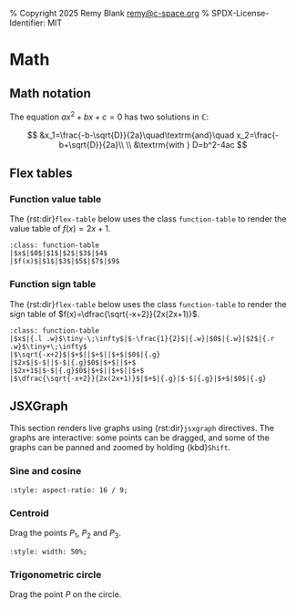 % Copyright 2025 Remy Blank <remy@c-space.org>
% SPDX-License-Identifier: MIT

# Math

## Math notation

The equation $ax^2 + bx + c = 0$ has two solutions in $\mathbb{C}$:

$$
&x_1=\frac{-b-\sqrt{D}}{2a}\quad\textrm{and}\quad x_2=\frac{-b+\sqrt{D}}{2a}\\
\\
&\textrm{with } D=b^2-4ac
$$

## Flex tables

### Function value table

The {rst:dir}`flex-table` below uses the class `function-table` to render the
value table of $f(x)=2x+1$.

```{flex-table}
:class: function-table
|$x$|$0$|$1$|$2$|$3$|$4$
|$f(x)$|$1$|$3$|$5$|$7$|$9$
```

### Function sign table

The {rst:dir}`flex-table` below uses the class `function-table` to render the
sign table of $f(x)=\dfrac{\sqrt{-x+2}}{2x(2x+1)}$.

```{flex-table}
:class: function-table
|$x$|{.l .w}$\tiny-\;\infty$|$-\frac{1}{2}$|{.w}|$0$|{.w}|$2$|{.r .w}$\tiny+\;\infty$
|$\sqrt{-x+2}$|$+$||$+$||$+$|$0$|{.g}
|$2x$|$-$||$-$|{.g}$0$|$+$||$+$
|$2x+1$|$-$|{.g}$0$|$+$||$+$||$+$
|$\dfrac{\sqrt{-x+2}}{2x(2x+1)}$|$+$|{.g}|$-$|{.g}|$+$|$0$|{.g}
```

## JSXGraph

This section renders live graphs using {rst:dir}`jsxgraph` directives. The
graphs are interactive: some points can be dragged, and some of the graphs can
be panned and zoomed by holding {kbd}`Shift`.

### Sine and cosine

```{jsxgraph} sincos
:style: aspect-ratio: 16 / 9;
```

### Centroid

Drag the points $P_1$, $P_2$ and $P_3$.

```{jsxgraph} centroid
:style: width: 50%;
```

### Trigonometric circle

Drag the point $P$ on the circle.

```{jsxgraph} trig-circle
```

<script type="module">
const [{initBoard, JXG}] = await tdoc.imports('tdoc/jsxgraph.js');

initBoard('sincos', {
    boundingBox: [-7, 1.3, 7, -1.3], keepAspectRatio: false,
    axis: true, grid: true,
    defaults: {
        functiongraph: {
            withLabel: true,
            label: {
                distance: 1.5,
                offset: [0, 0],
                anchorX: 'middle',
                anchorY: 'middle',
            },
        },
    },
}, board => {
    board.create('functiongraph',
        [x => Math.sin(x)],
        {name: `\\(sin(x)\\)`, strokeColor: JXG.palette.blue,
         label: {position: '0.6fr left'}});
    board.create('functiongraph',
        [x => Math.cos(x)],
        {name: `\\(cos(x)\\)`, strokeColor: JXG.palette.red,
         label: {position: '0.69fr right'}});
});

initBoard('centroid', {
    boundingBox: [-3.2, 3.2, 3.2, -3.2],
    defaults: {
        line: {strokeWidth: 1.5},
    },
}, board => {
    const is = [0, 1, 2];
    const p = is.map(i => board.create('point',
        [3 * Math.cos(i * 2 * Math.PI / 3) + 0.5 * (i - 1),
         3 * Math.sin(i * 2 * Math.PI / 3)],
        {name: `\\(P_${i + 1}\\)`}));
    is.map(i => board.create('segment',
        [p[i], p[(i + 1) % 3]], {strokeColor: JXG.palette.black}));
    const m = is.map(i => board.create('midpoint',
        [p[(i + 1) % 3], p[(i + 2) % 3]], {name: `\\(M_${i + 1}\\)`}));
    const med = is.map(i => board.create('segment',
        [p[i], m[i]], {strokeColor: JXG.palette.blue}));
    board.create('intersection', [med[0], med[1]], {name: '\\(C\\)'});
});

initBoard('trig-circle', {
    boundingBox: [-1.5, 6.5, 6.5, -1.5], axis: true,
    pan: {enabled: false}, zoom: {enabled: false}, showFullscreen: true,
    defaultAxes: {
        x: {
            name: '\\(x, \\alpha\\)',
            ticks: {insertTicks: false, ticksDistance: 1, minorTicks: 0},
        },
        y: {
            name: '\\(y, \\alpha\\)',
            ticks: {insertTicks: false, ticksDistance: 1, minorTicks: 0},
        },
    },
    defaults: {
        point: {strokeWidth: 0},
        line: {strokeWidth: 1},
    },
}, board => {
    // Place the circle.
    const c = board.create('circle', [[0, 0], 1], {
        strokeColor: JXG.palette.black,
    });

    // Place the glider point and everything related to the angle.
    const alphaColor = JXG.palette.green;
    const attractors = [];
    for (let i = 0; i < 4; ++i) {
        for (const a of [0, Math.PI / 6, Math.PI / 4, Math.PI / 3]) {
            const b = i * Math.PI / 2 + a;
            attractors.push(board.create('point', [Math.cos(b), Math.sin(b)], {
                fixed: true, visible: false, withLabel: false,
            }));
        }
    }
    const p = board.create('glider', [0.85, -0.5, c], {
        name: '\\(P\\)', label: {strokeColor: alphaColor},
        fillColor: alphaColor, attractors, attractorDistance: 0.1,
    });
    const alpha = () => {
        const a = Math.atan2(p.Y(), p.X());
        return a >= 0 ? a : a + 2 * Math.PI;
    };
    const ax1 = board.create('point', [1, 0], {
        fixed: true, visible: false, withLabel: false,
    });
    board.create('angle', [ax1, [0, 0], p], {
        name: '\\(\\alpha\\)', label: {strokeColor: alphaColor},
        radius: 0.2, orthoType: 'none',
        strokeColor: alphaColor, fillColor: alphaColor, fillOpacity: 0.3,
    });
    board.create('segment', [[0, 0], p], {strokeColor: alphaColor});
    board.create('text',
        [2, 6, () => `\
\\(\\alpha=${alpha().toFixed(2)}\\;rad\
=${(alpha() * 180 / Math.PI).toFixed(1)}\\degree\\)`], {
            strokeColor: alphaColor, fixed: true,
    });

    // Project the glider point onto the axes.
    const px = [() => p.X(), 0];
    const py = [0, () => p.Y()];
    board.create('segment', [p, px], {dash: 2, strokeColor: JXG.palette.black});
    board.create('segment', [p, py], {dash: 2, strokeColor: JXG.palette.black});

    // Place the elements related to the sine.
    const sinColor = JXG.palette.blue;
    board.create('arrow', [[0, 0], py], {
        name: '\\(sin(\\alpha)\\)', withLabel: true,
        label: {
            position: '0.5fr left', anchorX: 'right', anchorY: 'middle',
            distance: 0, offset: [-7, 0], strokeColor: sinColor,
        },
        strokeWidth: 2, strokeColor: sinColor,
    });
    board.create('curve', [a => a, a => Math.sin(a), 0, 2 * Math.PI], {
        strokeColor: sinColor,
    });
    const psin = board.create('point', [alpha, () => p.Y()], {
        withLabel: false, fillColor: sinColor,
    });
    board.create('segment', [p, psin], {
        dash: 2, strokeColor: JXG.palette.black,
    });
    const ax = board.create('point', [alpha, 0], {
        name: '\\(\\alpha\\)', size: 0, label: {strokeColor: alphaColor},
    });
    board.create('segment', [psin, ax], {
        dash: 2, strokeColor: JXG.palette.black,
    });
    board.create('text',
        [2, 5.7, () => `\\(sin(\\alpha)=${Math.sin(alpha()).toFixed(3)}\\)`], {
        strokeColor: sinColor, fixed: true,
    });

    // Place the elments related to the cosine.
    const cosColor = JXG.palette.red;
    board.create('arrow', [[0, 0], px], {
        name: '\\(cos(\\alpha)\\)', withLabel: true,
        label: {
            position: '0.5fr right', anchorX: 'middle', anchorY: 'top',
            distance: 0, offset: [0, -7], strokeColor: cosColor,
        },
        strokeWidth: 2, strokeColor: cosColor,
    });
    board.create('curve', [a => Math.cos(a), a => a, 0, 2 * Math.PI], {
        strokeColor: cosColor,
    });
    const pcos = board.create('point', [() => p.X(), alpha], {
        withLabel: false, fillColor: cosColor,
    });
    board.create('segment', [p, pcos], {
        dash: 2, strokeColor: JXG.palette.black,
    });
    const ay = board.create('point', [0, alpha], {
        name: '\\(\\alpha\\)', size: 0, label: {strokeColor: alphaColor},
    });
    board.create('segment', [ay, pcos], {
        dash: 2, strokeColor: JXG.palette.black,
    });
    board.create('text',
        [2, 5.4, () => `\\(cos(\\alpha)=${Math.cos(alpha()).toFixed(3)}\\)`], {
        strokeColor: cosColor, fixed: true,
    });
});
</script>
